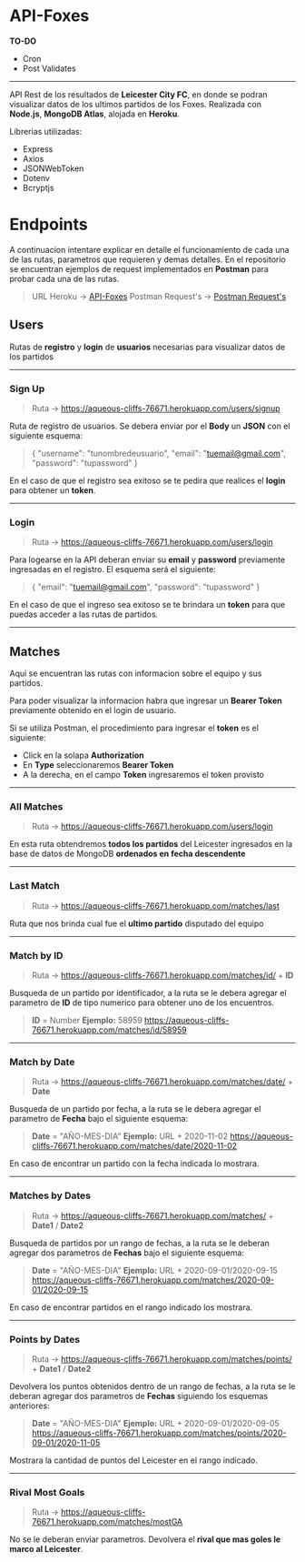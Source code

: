 # API-Foxes

**TO-DO**
- Cron
- Post Validates

---

API Rest de los resultados de **Leicester City FC**, en donde se podran visualizar datos de los ultimos partidos de los Foxes. Realizada con **Node.js**, **MongoDB Atlas**, alojada en **Heroku**.

Librerias utilizadas:
- Express
- Axios
- JSONWebToken
- Dotenv
- Bcryptjs


# Endpoints

A continuacion intentare explicar en detalle el funcionamiento de cada una de las rutas, parametros que requieren y demas detalles. En el repositorio se encuentran ejemplos de request implementados en **Postman** para probar cada una de las rutas.
> URL Heroku -> [API-Foxes](https://aqueous-cliffs-76671.herokuapp.com)
> Postman Request's -> [Postman Request's]()

## Users

Rutas de **registro** y **login** de **usuarios** necesarias para visualizar datos de los partidos

---
### Sign Up
>Ruta -> https://aqueous-cliffs-76671.herokuapp.com/users/signup

Ruta de registro de usuarios. Se debera enviar por  el **Body** un **JSON** con el siguiente esquema:
>{
	"username": "tunombredeusuario",
	"email": "tuemail@gmail.com",
    "password": "tupassword"
>}

En el caso de que el registro sea exitoso se te pedira que realices el **login** para obtener un **token**.

---
### Login
> Ruta -> https://aqueous-cliffs-76671.herokuapp.com/users/login

Para logearse en la API deberan enviar su **email** y **password** previamente ingresadas en el registro. El esquema será el siguiente:
>{
"email": "tuemail@gmail.com",
"password": "tupassword"
}

En el caso de que el ingreso sea exitoso se te brindara un **token** para que puedas acceder a las rutas de partidos.

---

## Matches

Aqui se encuentran las rutas con informacion sobre el equipo y sus partidos. 

Para poder visualizar la informacion habra que ingresar un **Bearer Token** previamente obtenido en el login de usuario.

Si se utiliza Postman, el procedimiento para ingresar el **token** es el siguiente:
- Click en la solapa **Authorization**
- En **Type** seleccionaremos **Bearer Token**
- A la derecha, en el campo **Token** ingresaremos el token provisto
---
### All Matches

> Ruta -> https://aqueous-cliffs-76671.herokuapp.com/users/login

En esta ruta obtendremos **todos los partidos** del Leicester ingresados en la base de datos de MongoDB **ordenados en fecha descendente**

---
### Last Match

> Ruta -> https://aqueous-cliffs-76671.herokuapp.com/matches/last

Ruta que nos brinda cual fue el **ultimo partido** disputado del equipo

---
### Match by ID

> Ruta -> https://aqueous-cliffs-76671.herokuapp.com/matches/id/ + **ID**

Busqueda de un partido por identificador, a la ruta se le debera agregar el parametro de **ID** de tipo numerico para obtener uno de los encuentros.

> **ID** = Number
> **Ejemplo:** 58959
> https://aqueous-cliffs-76671.herokuapp.com/matches/id/58959

---
### Match by Date

> Ruta -> https://aqueous-cliffs-76671.herokuapp.com/matches/date/ + **Date**

Busqueda de un partido por fecha, a la ruta se le debera agregar el parametro de **Fecha** bajo el siguiente esquema:

> **Date** = "AÑO-MES-DIA"
> **Ejemplo:** URL + 2020-11-02
> https://aqueous-cliffs-76671.herokuapp.com/matches/date/2020-11-02

En caso de encontrar un partido con la fecha indicada lo mostrara.

---
### Matches by Dates

> Ruta -> https://aqueous-cliffs-76671.herokuapp.com/matches/ + **Date1** / **Date2**

Busqueda de partidos por un rango de fechas, a la ruta se le deberan agregar dos parametros de **Fechas** bajo el siguiente esquema:

> **Date** = "AÑO-MES-DIA"
> **Ejemplo:** URL + 2020-09-01/2020-09-15
> https://aqueous-cliffs-76671.herokuapp.com/matches/2020-09-01/2020-09-15

En caso de encontrar partidos en el rango indicado los mostrara.

---
### Points by Dates

> Ruta -> https://aqueous-cliffs-76671.herokuapp.com/matches/points/ + **Date1** / **Date2**

Devolvera los puntos obtenidos dentro de un rango de fechas, a la ruta se le deberan agregar dos parametros de **Fechas** siguiendo los esquemas anteriores:

> **Date** = "AÑO-MES-DIA"
> **Ejemplo:** URL + 2020-09-01/2020-09-05
> https://aqueous-cliffs-76671.herokuapp.com/matches/points/2020-09-01/2020-11-05

Mostrara la cantidad de puntos del Leicester en el rango indicado.

---
### Rival Most Goals

> Ruta -> https://aqueous-cliffs-76671.herokuapp.com/matches/mostGA

No se le deberan enviar parametros. Devolvera el **rival que mas goles le marco al Leicester**.
